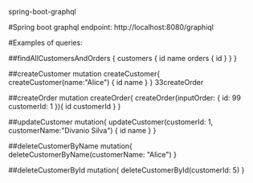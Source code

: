 
spring-boot-graphql

#Spring boot graphql endpoint:
http://localhost:8080/graphiql

#Examples of queries:

##findAllCustomersAndOrders
{
customers {
id
name
orders {
id
}
}
}

##createCustomer
mutation createCustomer{
createCustomer(name:"Alice") {
id
name
}
}
33createOrder

##createOrder
mutation createOrder{
createOrder(inputOrder: {
id: 99
customerId: 1
}){
id
customerId
}
}

##updateCustomer
mutation{
updateCustomer(customerId: 1, customerName:"Divanio Silva") {
id
name
}
}

##deleteCustomerByName
mutation{
deleteCustomerByName(customerName: "Alice")
}

##deleteCustomerById
mutation{
deleteCustomerById(customerId: 5)
}
